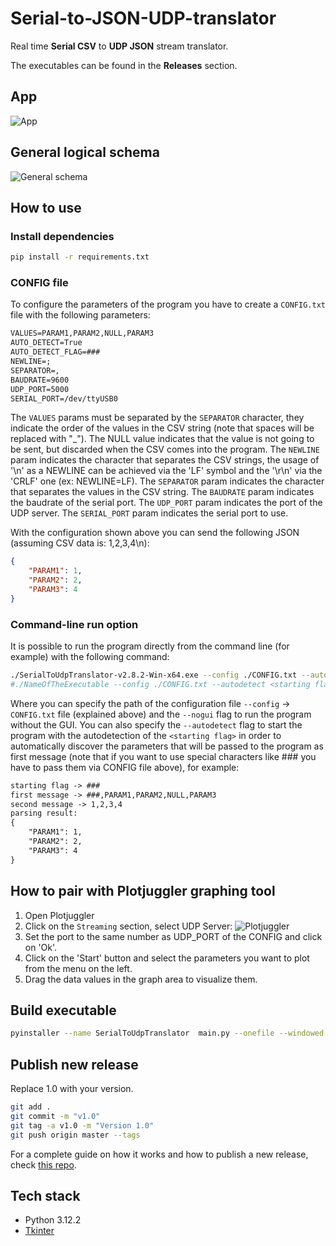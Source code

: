 # Serial-to-JSON-UDP-translator
Real time **Serial CSV** to **UDP JSON** stream translator.

The executables can be found in the **Releases** section.

## App
![App](img/app.png)

## General logical schema
![General schema](img/general-schema.png)

## How to use
### Install dependencies
```bash
pip install -r requirements.txt
```

### CONFIG file
To configure the parameters of the program you have to create a `CONFIG.txt` file with the following parameters:
```txt
VALUES=PARAM1,PARAM2,NULL,PARAM3
AUTO_DETECT=True
AUTO_DETECT_FLAG=###
NEWLINE=;
SEPARATOR=,
BAUDRATE=9600
UDP_PORT=5000
SERIAL_PORT=/dev/ttyUSB0
```
The `VALUES` params must be separated by the `SEPARATOR` character, they indicate the order of the values in the CSV string (note that spaces will be replaced with "_"). The NULL value indicates that the value is not going to be sent, but discarded when the CSV comes into the program. The `NEWLINE` param indicates the character that separates the CSV strings, the usage of '\n' as a NEWLINE can be achieved via the 'LF' symbol and the '\r\n' via the 'CRLF' one (ex: NEWLINE=LF). The `SEPARATOR` param indicates the character that separates the values in the CSV string. The `BAUDRATE` param indicates the baudrate of the serial port. The `UDP_PORT` param indicates the port of the UDP server. The `SERIAL_PORT` param indicates the serial port to use.

With the configuration shown above you can send the following JSON (assuming CSV data is: 1,2,3,4\n):
```json
{
    "PARAM1": 1,
    "PARAM2": 2,
    "PARAM3": 4
}
```

### Command-line run option
It is possible to run the program directly from the command line (for example) with the following command:
```bash
./SerialToUdpTranslator-v2.8.2-Win-x64.exe --config ./CONFIG.txt --autodetect <starting flag> --nogui
#./NameOfTheExecutable --config ./CONFIG.txt --autodetect <starting flag> --nogui
```
Where you can specify the path of the configuration file `--config` -> `CONFIG.txt` file (explained above) and the `--nogui` flag to run the program without the GUI. 
You can also specify the `--autodetect` flag to start the program with the autodetection of the `<starting flag>` in order to automatically discover the parameters that will be passed to the program as first message (note that if you want to use special characters like ### you have to pass them via CONFIG file above), for example:
```txt
starting flag -> ###
first message -> ###,PARAM1,PARAM2,NULL,PARAM3
second message -> 1,2,3,4
parsing result:
{
    "PARAM1": 1,
    "PARAM2": 2,
    "PARAM3": 4
}
```

## How to pair with Plotjuggler graphing tool
1. Open Plotjuggler
2. Click on the `Streaming` section, select UDP Server:
![Plotjuggler](img/plotjuggler.png)
3. Set the port to the same number as UDP_PORT of the CONFIG and click on 'Ok'.
4. Click on the 'Start' button and select the parameters you want to plot from the menu on the left.
5. Drag the data values in the graph area to visualize them.

## Build executable
```bash
pyinstaller --name SerialToUdpTranslator  main.py --onefile --windowed
```

## Publish new release
Replace 1.0 with your version.
```bash
git add .         
git commit -m "v1.0"  
git tag -a v1.0 -m "Version 1.0"      
git push origin master --tags   
```   
For a complete guide on how it works and how to publish a new release, check [this repo](https://github.com/Paolo-Beci/pyinstaller-all-os-gh-action).

## Tech stack
- Python 3.12.2
- [Tkinter](https://docs.python.org/3/library/tkinter.html)
